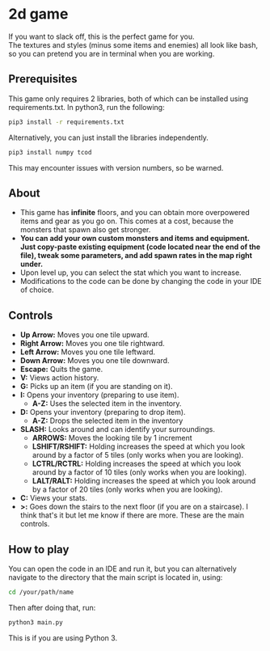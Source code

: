 # 2d game
If you want to slack off, this is the perfect game for you. </br>
The textures and styles (minus some items and enemies) all look like bash, so you can pretend you are in terminal when you are working. </br>
## Prerequisites
This game only requires 2 libraries, both of which can be installed using requirements.txt.
In python3, run the following: 
```bash
pip3 install -r requirements.txt
```
Alternatively, you can just install the libraries independently.
```bash
pip3 install numpy tcod
```
This may encounter issues with version numbers, so be warned.
## About
- This game has **infinite** floors, and you can obtain more overpowered items and gear as you go on. This comes at a cost, because the monsters that spawn also get stronger. </br>
- **You can add your own custom monsters and items and equipment. Just copy-paste existing equipment (code located near the end of the file), tweak some parameters, and add spawn rates in the map right under.** </br>
- Upon level up, you can select the stat which you want to increase. </br>
- Modifications to the code can be done by changing the code in your IDE of choice.
## Controls
- **Up Arrow:** Moves you one tile upward.
- **Right Arrow:** Moves you one tile rightward.
- **Left Arrow:** Moves you one tile leftward.
- **Down Arrow:** Moves you one tile downward.
- **Escape:** Quits the game.
- **V:** Views action history.
- **G:** Picks up an item (if you are standing on it).
- **I:** Opens your inventory (preparing to use item).
  - **A-Z:** Uses the selected item in the inventory.
- **D:** Opens your inventory (preparing to drop item).
  - **A-Z:** Drops the selected item in the inventory
- **SLASH:** Looks around and can identify your surroundings.
  - **ARROWS:** Moves the looking tile by 1 increment
  - **LSHIFT/RSHIFT:** Holding increases the speed at which you look around by a factor of 5 tiles (only works when you are looking).
  - **LCTRL/RCTRL:** Holding increases the speed at which you look around by a factor of 10 tiles (only works when you are looking).
  - **LALT/RALT:** Holding increases the speed at which you look around by a factor of 20 tiles (only works when you are looking).
- **C:** Views your stats.
- **>:** Goes down the stairs to the next floor (if you are on a staircase).
I think that's it but let me know if there are more. These are the main controls.
## How to play
You can open the code in an IDE and run it, but you can alternatively navigate to the directory that the main script is located in, using:
```bash
cd /your/path/name
```
Then after doing that, run:
```bash
python3 main.py
```
This is if you are using Python 3.
